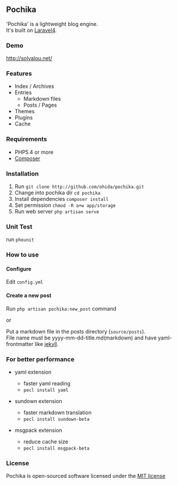 ## Pochika

'Pochika' is a lightweight blog engine.  
It's built on [Laravel4](http://four.laravel.com/).

### Demo

http://solvalou.net/

### Features

* Index / Archives
* Entries
  * Markdown files
  * Posts / Pages
* Themes
* Plugins
* Cache

### Requirements

* PHP5.4 or more
* [Composer](https://github.com/composer/composer)

### Installation

1. Run `git clone http://github.com/ohida/pochika.git`
1. Change into pochika dir `cd pochika`
1. Install dependencies `composer install`
1. Set permission `chmod -R a+w app/storage`
1. Run web server `php artisan serve`

### Unit Test

run `phounit`

### How to use

#### Configure

Edit `config.yml`

#### Create a new post
Run `php artisan pochika:new_post` command

or

Put a markdown file in the posts directory (`source/posts`).  
File name must be yyyy-mm-dd-title.md(markdown) and have yaml-frontmatter like [jekyll](http://jekyllrb.com/docs/frontmatter/).

### For better performance

* yaml extension
  * faster yaml reading
  * `pecl install yaml`

* sundown extension
  * faster markdown translation
  * `pecl install sundown-beta`

* msgpack extension
  * reduce cache size
  * `pecl install msgpack-beta`

### License

Pochika is open-sourced software licensed under the [MIT license](http://opensource.org/licenses/MIT)

